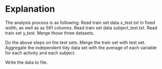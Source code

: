 Explanation
====================
The analysis process is as following: 
Read train set data x_test.txt in fixed width, as well as as 561 columns. 
Read train set data subject_test.txt. 
Read train set y_test. 
Merge those three datasets. 

Do the above steps on the test sets.
Merge the train set with test set.
Aggregate the independent tidy data set with the average of each variable for each activity and each subject.

Write the data to file.
